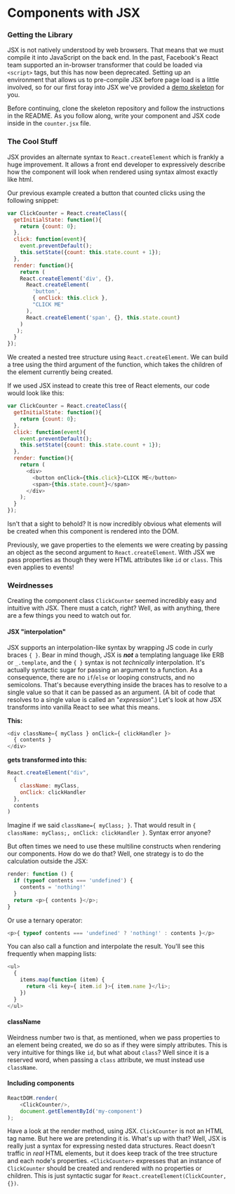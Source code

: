 # Components with JSX

### Getting the Library

JSX is not natively understood by web browsers. That means that we
must compile it into JavaScript on the back end. In the past,
Facebook's React team supported an in-browser transformer that could
be loaded via `<script>` tags, but this has now been deprecated.
Setting up an environment that allows us to pre-compile JSX before
page load is a little involved, so for our first foray into JSX we've
provided a [demo skeleton][skeleton-link] for you.

Before continuing, clone the skeleton repository and follow the
instructions in the README. As you follow along, write your component
and JSX code inside in the `counter.jsx` file.

[skeleton-link]: ../demos/jsx_demo_skeleton.zip?raw=true

### The Cool Stuff
JSX provides an alternate syntax to `React.createElement` which is
frankly a huge improvement. It allows a front end developer to
expressively describe how the component will look when rendered using
syntax almost exactly like html.

Our previous example created a button that counted clicks using the
following snippet:

```javascript
var ClickCounter = React.createClass({
  getInitialState: function(){
    return {count: 0};
  },
  click: function(event){
    event.preventDefault();
    this.setState({count: this.state.count + 1});
  },
  render: function(){
    return (
    React.createElement('div', {},
      React.createElement(
        'button',
        { onClick: this.click },
        "CLICK ME"
      ),
      React.createElement('span', {}, this.state.count)
    )
   );
  }
});
```

We created a nested tree structure using `React.createElement`. We can
build a tree using the third argument of the function, which takes the
children of the element currently being created.

If we used JSX instead to create this tree of React elements, our code
would look like this:

```javascript
var ClickCounter = React.createClass({
  getInitialState: function(){
    return {count: 0};
  },
  click: function(event){
    event.preventDefault();
    this.setState({count: this.state.count + 1});
  },
  render: function(){
    return (
      <div>
        <button onClick={this.click}>CLICK ME</button>
        <span>{this.state.count}</span>
      </div>
    );
  }
});
```

Isn't that a sight to behold? It is now incredibly obvious what
elements will be created when this component is rendered into the DOM.

Previously, we gave properties to the elements we were creating by
passing an object as the second argument to `React.createElement`.
With JSX we pass properties as though they were HTML attributes like
`id` or `class`. This even applies to events!

### Weirdnesses

Creating the component class `ClickCounter` seemed incredibly easy and
intuitive with JSX. There must a catch, right? Well, as with anything,
there are a few things you need to watch out for.

#### JSX "interpolation"

JSX supports an interpolation-like syntax by wrapping JS code in curly
braces `{ }`. Bear in mind though, JSX is **_not_** a templating
language like ERB or `_.template`, and the `{ }` syntax is not
_technically_ interpolation. It's actually syntactic sugar for passing
an argument to a function. As a consequence, there are no `if`/`else`
or looping constructs, and no semicolons. That's because everything
inside the braces has to resolve to a single value so that it can be
passed as an argument. (A bit of code that resolves to a single value
is called an "_expression_".) Let's look at how JSX transforms into
vanilla React to see what this means.

**This:**

```javascript
<div className={ myClass } onClick={ clickHandler }>
  { contents }
</div>
```

**gets transformed into this:**

```javascript
React.createElement("div",
  {
    className: myClass,
    onClick: clickHandler
  },
  contents
)
```

Imagine if we said `className={ myClass; }`. That would result in `{
className: myClass;, onClick: clickHandler }`. Syntax error anyone?

But often times we need to use these multiline constructs when
rendering our components. How do we do that? Well, one strategy is to
do the calculation outside the JSX:

```javascript
render: function () {
  if (typeof contents === 'undefined') {
    contents = 'nothing!'
  }
  return <p>{ contents }</p>;
}
```

Or use a ternary operator:

```javascript
<p>{ typeof contents === 'undefined' ? 'nothing!' : contents }</p>
```

You can also call a function and interpolate the result. You'll see
this frequently when mapping lists:

```javascript
<ul>
  {
    items.map(function (item) {
      return <li key={ item.id }>{ item.name }</li>;
    })
  }
</ul>
```

#### className

Weirdness number two is that, as mentioned, when we pass properties to
an element being created, we do so as if they were simply attributes.
This is very intuitive for things like `id`, but what about `class`?
Well since it is a reserved word, when passing a `class` attribute, we
must instead use `className`.

#### Including components

```javascript
ReactDOM.render(
    <ClickCounter/>,
    document.getElementById('my-component')
);
```

Have a look at the render method, using JSX. `ClickCounter` is not an
HTML tag name. But here we are pretending it is. What's up with that?
Well, JSX is really just a syntax for expressing nested data structures.
React doesn't traffic in _real_ HTML elements, but it does keep track of
the tree structure and each node's properties. `<ClickCounter>`
expresses that an instance of `ClickCounter` should be created and
rendered with no properties or children. This is just syntactic sugar
for `React.createElement(ClickCounter, {})`.
